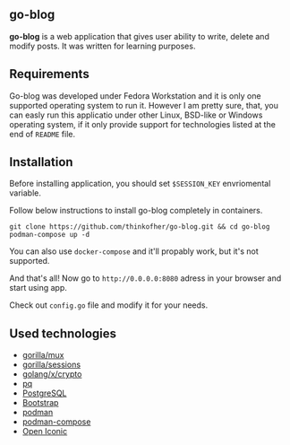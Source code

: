 go-blog
-------

**go-blog** is a web application that gives user ability to write, delete and modify posts. It was written for learning purposes.

Requirements
------------

Go-blog was developed under Fedora Workstation and it is only one supported operating system to run it. However I am pretty sure, that, you can easly run this applicatio under other Linux, BSD-like or Windows operating system, if it only provide support for technologies listed at the end of `README` file.

Installation
------------

Before installing application, you should set `$SESSION_KEY` envriomental variable.

Follow below instructions to install go-blog completely in containers.

    git clone https://github.com/thinkofher/go-blog.git && cd go-blog
    podman-compose up -d

You can also use `docker-compose` and it'll propably work, but it's not supported.

And that's all! Now go to `http://0.0.0.0:8080` adress in your browser and start using app.

Check out `config.go` file and modify it for your needs.

Used technologies
-----------------

- [gorilla/mux](https://github.com/gorilla/mux)
- [gorilla/sessions](https://github.com/gorilla/sessions/)
- [golang/x/crypto](https://golang.org/pkg/crypto/)
- [pq](https://github.com/lib/pq)
- [PostgreSQL](https://www.postgresql.org/)
- [Bootstrap](https://getbootstrap.com/)
- [podman](https://podman.io/)
- [podman-compose](https://github.com/containers/podman-compose)
- [Open Iconic](https://useiconic.com/open/)
